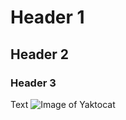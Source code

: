 # Header 1
## Header 2
### Header 3
Text
![Image of Yaktocat](https://octodex.github.com/images/yaktocat.png)
